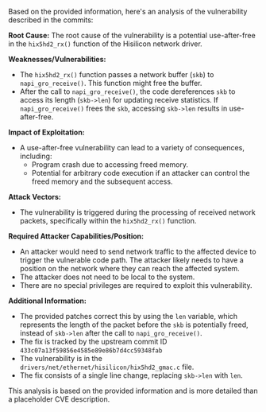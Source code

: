 Based on the provided information, here's an analysis of the vulnerability described in the commits:

**Root Cause:**
The root cause of the vulnerability is a potential use-after-free in the `hix5hd2_rx()` function of the Hisilicon network driver.

**Weaknesses/Vulnerabilities:**
- The `hix5hd2_rx()` function passes a network buffer (`skb`) to `napi_gro_receive()`. This function might free the buffer.
- After the call to `napi_gro_receive()`, the code dereferences `skb` to access its length (`skb->len`) for updating receive statistics. If `napi_gro_receive()` frees the `skb`, accessing `skb->len` results in use-after-free.

**Impact of Exploitation:**
- A use-after-free vulnerability can lead to a variety of consequences, including:
   - Program crash due to accessing freed memory.
   - Potential for arbitrary code execution if an attacker can control the freed memory and the subsequent access.

**Attack Vectors:**
- The vulnerability is triggered during the processing of received network packets, specifically within the `hix5hd2_rx()` function.

**Required Attacker Capabilities/Position:**
- An attacker would need to send network traffic to the affected device to trigger the vulnerable code path. The attacker likely needs to have a position on the network where they can reach the affected system.
- The attacker does not need to be local to the system.
- There are no special privileges are required to exploit this vulnerability.

**Additional Information:**
- The provided patches correct this by using the `len` variable, which represents the length of the packet before the `skb` is potentially freed, instead of `skb->len` after the call to `napi_gro_receive()`.
- The fix is tracked by the upstream commit ID `433c07a13f59856e4585e89e86b7d4cc59348fab`
- The vulnerability is in the `drivers/net/ethernet/hisilicon/hix5hd2_gmac.c` file.
- The fix consists of a single line change, replacing `skb->len` with `len`.

This analysis is based on the provided information and is more detailed than a placeholder CVE description.